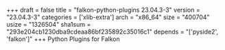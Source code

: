 +++
draft = false
title = "falkon-python-plugins 23.04.3-3"
version = "23.04.3-3"
categories = ['xlib-extra']
arch = "x86_64"
size = "400704"
usize = "1326504"
sha1sum = "293e204cb1230dba9cdeaa86bf235892c35016c1"
depends = "['pyside2', 'falkon']"
+++
Python Plugins for Falkon